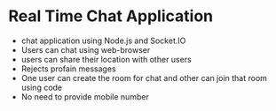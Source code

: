 # Real Time Chat Application
* chat application using Node.js and Socket.IO
* Users can chat using web-browser 
* users can share their location with other users
* Rejects profain messages
* One user can create the room for chat and other can join that room using code
* No need to provide mobile number

